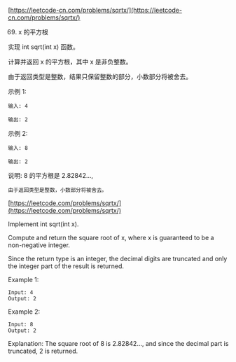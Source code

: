 [https://leetcode-cn.com/problems/sqrtx/](https://leetcode-cn.com/problems/sqrtx/)

69. x 的平方根

实现 int sqrt(int x) 函数。

计算并返回 x 的平方根，其中 x 是非负整数。

由于返回类型是整数，结果只保留整数的部分，小数部分将被舍去。

示例 1:

    输入: 4

    输出: 2

示例 2:

    输入: 8

    输出: 2

说明: 8 的平方根是 2.82842..., 

    由于返回类型是整数，小数部分将被舍去。


[https://leetcode.com/problems/sqrtx/](https://leetcode.com/problems/sqrtx/)


Implement int sqrt(int x).

Compute and return the square root of x, where x is guaranteed to be a non-negative integer.

Since the return type is an integer, the decimal digits are truncated and only the integer part of the result is returned.

Example 1:

    Input: 4
    Output: 2

Example 2:

    Input: 8
    Output: 2
    
Explanation: The square root of 8 is 2.82842..., and since the decimal part is truncated, 2 is returned.

